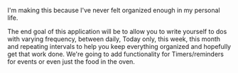 I'm making this because I've never felt organized enough in my personal life. 

The end goal of this application will be to allow you to write yourself to dos with varying frequency, between daily, Today only, this week, this month and repeating intervals to help you keep everything organized and hopefully get that work done.
We're going to add functionality for Timers/reminders for events or even just the food in the oven. 
